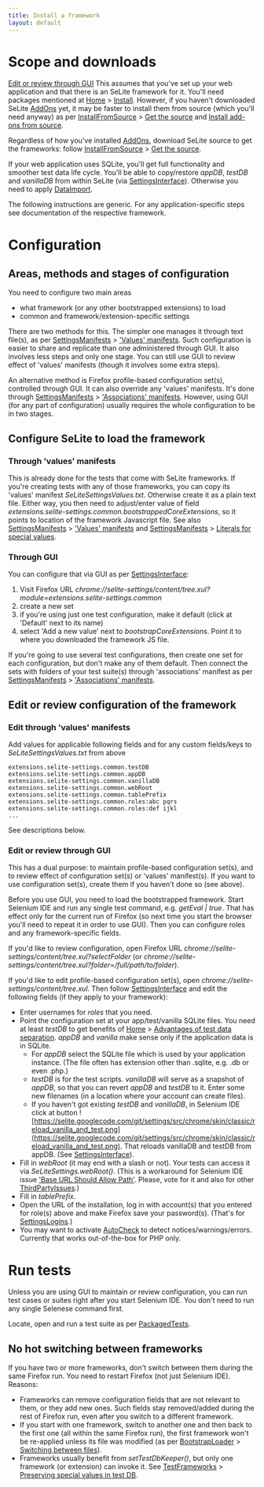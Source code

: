 ```yaml
---
title: Install a framework
layout: default
---
```


# Scope and downloads #
[Edit or review through GUI](#edit-or-review-through-gui)
This assumes that you've set up your web application and that there is an SeLite framework for it. You'll need packages mentioned at [Home](./) > [Install](./#install). However, if you haven't downloaded SeLite [AddOns](AddOns) yet, it may be faster to install them from source (which you'll need anyway) as per [InstallFromSource](InstallFromSource) > [Get the source](InstallFromSource#get-the-source) and [Install add-ons from source](InstallFromSource#install-add-ons-from-source).

Regardless of how you've installed [AddOns](AddOns), download SeLite source to get the frameworks: follow [InstallFromSource](InstallFromSource) > [Get the source](InstallFromSource#get-the-source).

If your web application uses SQLite, you'll get full functionality and smoother test data life cycle. You'll be able to copy/restore _appDB_, _testDB_ and _vanillaDB_ from within SeLite (via [SettingsInterface](SettingsInterface)). Otherwise you need to apply [DataImport](DataImport).

The following instructions are generic. For any application-specific steps see documentation of the respective framework.

# Configuration #
## Areas, methods and stages of configuration ##
You need to configure two main areas
  * what framework (or any other bootstrapped extensions) to load
  * common and framework/extension-specific settings

There are two methods for this. The simpler one manages it through text file(s), as per [SettingsManifests](SettingsManifests) > ['Values' manifests](SettingsManifests#values-manifests). Such configuration is easier to share and replicate than one administered through GUI. It also involves less steps and only one stage. You can still use GUI to review effect of 'values' manifests (though it involves some extra steps).

An alternative method is Firefox profile-based configuration set(s), controlled through GUI. It can also override any 'values' manifests. It's done through [SettingsManifests](SettingsManifests) > ['Associations' manifests](SettingsManifests#associations-manifests). However, using GUI (for any part of configuration) usually requires the whole configuration to be in two stages.

## Configure SeLite to load the framework ##
### Through 'values' manifests ###
This is already done for the tests that come with SeLite frameworks. If you're creating tests with any of those frameworks, you can copy its 'values' manifest _SeLiteSettingsValues.txt_. Otherwise create it as a plain text file. Either way, you then need to adjust/enter value of field _extensions.selite-settings.common.bootstrappedCoreExtensions_, so it points to location of the framework Javascript file. See also [SettingsManifests](SettingsManifests) > ['Values' manifests](SettingsManifests#values-manifests) and [SettingsManifests](SettingsManifests) > [Literals for special values](SettingsManifests#literals-for-special-values).

### Through GUI ###
<!-- @TODO eliminate or Move to SettingsInterface? -->
You can configure that via GUI as per [SettingsInterface](SettingsInterface):
  1. Visit Firefox URL _chrome://selite-settings/content/tree.xul?module=extensions.selite-settings.common_
  1. create a new set
  1. if you're using just one test configuration, make it default (click at 'Default' next to its name)
  1. select 'Add a new value' next to _bootstrapCoreExtensions_. Point it to where you downloaded the framework JS file.

If you're going to use several test configurations, then create one set for each configuration, but don't make any of them default. Then connect the sets with folders of your test suite(s) through 'associations' manifest as per [SettingsManifests](SettingsManifests) > ['Associations' manifests](SettingsManifests#associations-manifests).

## Edit or review configuration of the framework ##
### Edit through 'values' manifests ###
Add values for applicable following fields and for any custom fields/keys to _SeLiteSettingsValues.txt_ from above
```
extensions.selite-settings.common.testDB
extensions.selite-settings.common.appDB
extensions.selite-settings.common.vanillaDB
extensions.selite-settings.common.webRoot
extensions.selite-settings.common.tablePrefix
extensions.selite-settings.common.roles:abc pqrs
extensions.selite-settings.common.roles:def ijkl
...
```
See descriptions below.

### Edit or review through GUI ###
This has a dual purpose: to maintain profile-based configuration set(s), and to review effect of configuration set(s) or 'values' manifest(s). If you want to use configuration set(s), create them if you haven't done so (see above).

Before you use GUI, you need to load the bootstrapped framework. Start Selenium IDE and run any single test command, e.g. <i>getEval | true</i>. That has effect only for the current run of Firefox (so next time you start the browser you'll need to repeat it in order to use GUI). Then you can configure roles and any framework-specific fields.

If you'd like to review configuration, open Firefox URL _chrome://selite-settings/content/tree.xul?selectFolder_ (or _chrome://selite-settings/content/tree.xul?folder=/full/path/to/folder_).

If you'd like to edit profile-based configuration set(s), open _chrome://selite-settings/content/tree.xul_. Then follow [SettingsInterface](SettingsInterface) and edit the following fields (if they apply to your framework):
  * Enter usernames for _roles_ that you need.
  * Point the configuration set at your app/test/vanilla SQLite files. You need at least _testDB_ to get benefits of [Home](./) > [Advantages of test data separation](./#advantages-of-test-data-separation). _appDB_ and _vanilla_ make sense only if the application data is in SQLite.
    * For _appDB_ select the SQLite file which is used by your application instance. (The file often has extension other than .sqlite, e.g. .db or even .php.)
    * _testDB_ is for the test scripts. _vanillaDB_ will serve as a snapshot of _appDB_, so that you can revert _appDB_ and _testDB_ to it. Enter some new filenames (in a location where your account can create files).
    * If you haven't got existing _testDB_ and _vanillaDB_, in Selenium IDE click at button ![https://selite.googlecode.com/git/settings/src/chrome/skin/classic/reload_vanilla_and_test.png](https://selite.googlecode.com/git/settings/src/chrome/skin/classic/reload_vanilla_and_test.png). That reloads vanillaDB and testDB from appDB. (See [SettingsInterface](SettingsInterface)).
  * Fill in _webRoot_ (it may end with a slash or not). Your tests can access it via _SeLiteSettings.webRoot()_. (This is a workaround for Selenium IDE issue ['Base URL Should Allow Path'](http://code.google.com/p/selenium/issues/detail?id=3116). Please, vote for it and also for other [ThirdPartyIssues](ThirdPartyIssues).)
  * Fill in _tablePrefix_.
  * Open the URL of the installation, log in with account(s) that you entered for role(s) above and make Firefox save your password(s). (That's for [SettingsLogins](SettingsLogins).)
  * You may want to activate [AutoCheck](AutoCheck) to detect notices/warnings/errors. Currently that works out-of-the-box for PHP only.

# Run tests #
Unless you are using GUI to maintain or review configuration, you can run test cases or suites right after you start Selenium IDE. You don't need to run any single Selenese command first.

Locate, open and run a test suite as per [PackagedTests](PackagedTests).

## No hot switching between frameworks ##
If you have two or more frameworks, don't switch between them during the same Firefox run. You need to restart Firefox (not just Selenium IDE). Reasons:
  * Frameworks can remove configuration fields that are not relevant to them, or they add new ones. Such fields stay removed/added during the rest of Firefox run, even after you switch to a different framework.
  * If you start with one framework, switch to another one and then back to the first one (all within the same Firefox run), the first framework won't be re-applied unless its file was modified (as per [BootstrapLoader](BootstrapLoader) > [Switching between files](BootstrapLoader#switching-between-files)).
  * Frameworks usually benefit from _setTestDbKeeper()_, but only one framework (or extension) can invoke it. See [TestFrameworks](TestFrameworks) > [Preserving special values in test DB](TestFrameworks#preserving-special-values-in-test-DB).